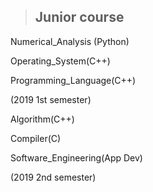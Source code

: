 > ## Junior course

Numerical_Analysis (Python)

Operating_System(C++)

Programming_Language(C++)

(2019 1st semester)


Algorithm(C++)

Compiler(C)

Software_Engineering(App Dev)

(2019 2nd semester)